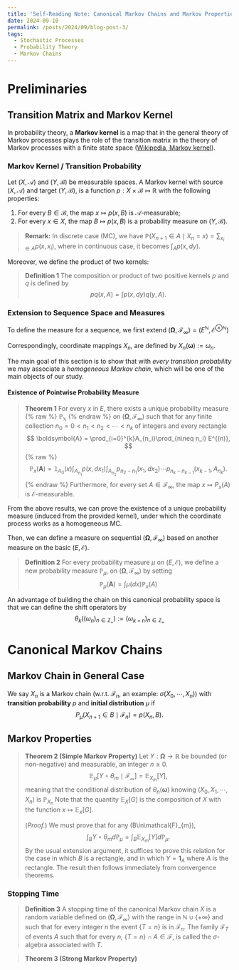 ```yaml
---
title: 'Self-Reading Note: Canonical Markov Chains and Markov Properties'
date: 2024-09-10
permalink: /posts/2024/09/blog-post-3/
tags:
  - Stochastic Processes
  - Probability Theory
  - Markov Chains
---
```


# Preliminaries

## Transition Matrix and Markov Kernel
In probability theory, a  **Markov kernel** is a map that in the general theory of  Markov processes plays the role of the transition matrix in the theory of Markov processes with a finite state space ([Wikipedia, Markov kernel](https://en.wikipedia.org/wiki/Markov_kernel)). 

### Markov Kernel / Transition Probability
Let  $\displaystyle(X, \mathcal{A})$  and  $\displaystyle(Y,\mathcal{B})$ be measurable spaces. A  Markov kernel  with source $\displaystyle(X, \mathcal{A})$ and target  $\displaystyle(Y,\mathcal{B})$, is a function $p: X \times \mathcal{B}\mapsto \mathbb{R}$ with the following properties:

1.  For every  $\displaystyle B\in {\mathcal {B}}$, the map  $\displaystyle x\mapsto p (x,B)$  is $\mathcal{A}$-measurable;
2.  For every $\displaystyle x\in X$, the map $\displaystyle B\mapsto p (x,B)$ is a  probability measure on $(Y,\mathcal{B})$.

> **Remark:** In discrete case (MC), we have $\displaystyle \mathbb{P}(X_{n+1}\in A\mid X_{n}=x) = \sum_{x_{i}\in A}p(x,x_{i})$, where in continuous case, it becomes $\displaystyle\int_{A}p(x,dy).$

Moreover, we define the product of two kernels:
> **Definition 1**
> The composition or product of two positive kernels $p$ and $q$ is defined by 
> $$
> pq(x, A) = \displaystyle\int p(x, dy) q(y, A).
> $$

### Extension to Sequence Space and Measures
To define the measure for a sequence, we first extend $\displaystyle(\boldsymbol{\Omega}, \mathcal{F}_{\infty}) = (E^{\mathbb{N}}, \mathcal{E}^{\otimes\mathbb{N}})$

Correspondingly, coordinate mappings $X_n$, are defined by $X_n(\boldsymbol{\omega}) := \omega_n$.

The main goal of this section is to show that with *every transition probability* we may associate a *homogeneous Markov chain*, which will be one of the main objects of our study.

#### Existence of Pointwise Probability Measure
> **Theorem 1** 
> For every $x$ in $E$, there exists a unique probability measure {% raw %} $\mathbb{P_x}$ {% endraw %} on $\displaystyle(\boldsymbol{\Omega}, \mathcal{F_\infty})$ such that for any finite collection $n_0 = 0 < n_1 < n_2 < \cdots < n_k$ of integers and every rectangle 
> $$
> \boldsymbol{A} = \prod_{i=0}^{k}A_{n_i}\prod_{n\neq n_i} E^{(n)},
> $$ 
> {% raw %} 
> $$
> \mathbb{P}_{x}(\boldsymbol{A}) = \mathbb{1}_{A_0}(x) \int_{A_{n_1}}p(x,dx_1)\int_{A_{n_2}}p_{n_2-n_1}(x_1,dx_2)\cdots p_{n_k-n_{k-1}}(x_{k-1}, A_{n_k}).
> $$
> {% endraw %} 
> Furthermore, for every set $A \in \mathcal{F}_{\infty}$, the map $x \mapsto P_x(A)$ is $\mathcal{E}$-measurable.

From the above results, we can prove the existence of a unique probability measure (induced from the provided kernel), under which the coordinate process works as a homogeneous MC.

Then, we can define a measure on sequential $(\boldsymbol{\Omega}, \mathcal{F}_{\infty})$ based on another measure on the basic $(E, \mathcal{E})$.

> **Definition 2** 
> For every probability measure $\mu$ on $(E, \mathcal{E})$, we define a new probability measure $\mathbb{P}_{\mu}$, on $(\boldsymbol{\Omega}, \mathcal{F}_{\infty})$ by setting 
> $$
> \mathbb{P}_\mu(\boldsymbol{A}) = \int \mu(dx) \mathbb{P}_x(A)
> $$

An advantage of building the chain on this canonical probability space is that we can define the shift operators by
$$\theta_k((ω_n)_{n\in \mathbb{Z}_{+}} ) := (ω_{k+n})_{n\in \mathbb{Z}_{+}}$$

# Canonical Markov Chains

## Markov Chain in General Case
We say $X_n$ is a Markov chain (w.r.t. $\mathcal{F}_n$, an example: $\sigma(X_0, \cdots, X_{n})$) with **transition probability** $p$ and **initial distribution** $\mu$ if
$$P_{\mu} (X_{n+1} \in B\mid \mathcal{F}_n) = p(X_n, B).$$

## Markov Properties
> **Theorem 2 (Simple Markov Property)**
>  Let $Y: \boldsymbol{\Omega} → \mathbb{R}$ be bounded (or non-negative) and measurable, an integer $n\geq 0$. 
> $$
> \mathbb{E}_{\mu}[Y\circ\theta_{m}\mid\mathcal{F_m}] = \mathbb{E}_{X_m}[Y],
> $$
>  meaning that the conditional distribution of $\theta_n(\boldsymbol{\omega})$ knowing $(X_0, X_1, \cdots, X_n)$ is $\mathbb{P}_{X_n}$
>  Note that the quantity $\mathbb{E}_X[G]$ is the composition of $X$ with the function $x \mapsto \mathbb{E}_x[G]$.
>  
>  (*Proof.*) We must prove that for any \(B\in\mathcal{F}_{m}\), 
> $$
> \int_{B} Y\circ\theta_{m} d\mathbb{P}_{\mu} = \int_{B} \mathbb{E}_{X_m}[Y] d\mathbb{P}_{\mu}.
> $$ 
> By the usual extension argument, it suffices to prove this relation for the case in which $B$ is a rectangle, and in which $Y = \mathbf{1}_{A}$ where $A$ is the rectangle. The result then follows immediately from convergence theorems.

### Stopping Time
> **Definition 3**
>  A stopping time of the canonical Markov chain $X$ is a random variable defined on $(\boldsymbol{\Omega}, \mathcal{F}_{\infty})$ with the range in $\mathbb{N} \cup \{+\infty\}$ and such that for every integer $n$ the event $\{T = n\}$ is in $\mathcal{F}_n$. The family $\mathcal{F}_{T}$ of events $A$ such that for every $n$, $\{T = n\} \cap A \in \mathcal{F}$, is called the $\sigma$-algebra associated with $T$.

> **Theorem 3 (Strong Markov Property)**
